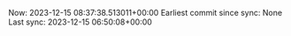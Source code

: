 Now: 2023-12-15 08:37:38.513011+00:00 Earliest commit since sync: None Last sync: 2023-12-15 06:50:08+00:00
